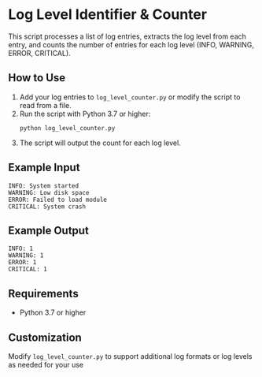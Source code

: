 # Log Level Identifier & Counter

This script processes a list of log entries, extracts the log level from each entry, and counts the number of entries for each log level (INFO, WARNING, ERROR, CRITICAL).

## How to Use

1. Add your log entries to `log_level_counter.py` or modify the script to read from a file.
2. Run the script with Python 3.7 or higher:
   ```
   python log_level_counter.py
   ```
3. The script will output the count for each log level.

## Example Input

```
INFO: System started
WARNING: Low disk space
ERROR: Failed to load module
CRITICAL: System crash
```

## Example Output

```
INFO: 1
WARNING: 1
ERROR: 1
CRITICAL: 1
```

## Requirements

- Python 3.7 or higher

## Customization

Modify `log_level_counter.py` to support additional log formats or log levels as needed for your use